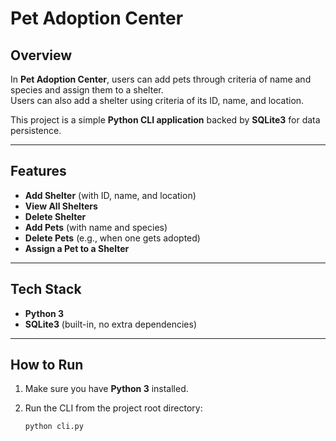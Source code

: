 #  Pet Adoption Center

##  Overview
In **Pet Adoption Center**, users can add pets through criteria of name and species and assign them to a shelter.  
Users can also add a shelter using criteria of its ID, name, and location.  

This project is a simple **Python CLI application** backed by **SQLite3** for data persistence.  

---

##  Features
-  **Add Shelter** (with ID, name, and location)  
-  **View All Shelters**  
-  **Delete Shelter**  
-  **Add Pets** (with name and species)  
-  **Delete Pets** (e.g., when one gets adopted)  
-  **Assign a Pet to a Shelter**  

---

##  Tech Stack
- **Python 3**
- **SQLite3** (built-in, no extra dependencies)

---

##  How to Run
1. Make sure you have **Python 3** installed.  
2. Run the CLI from the project root directory:  

   ```bash
   python cli.py

